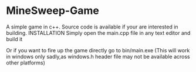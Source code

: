 # MineSweep-Game
A simple game in c++.
Source code is available if your are interested in building.
INSTALLATION
Simply open the main.cpp file in any text editor and build it

Or if you want to fire up the game directly go to bin/main.exe
(This will work in windows only sadly,as windows.h header file may not be available across other platforms)

